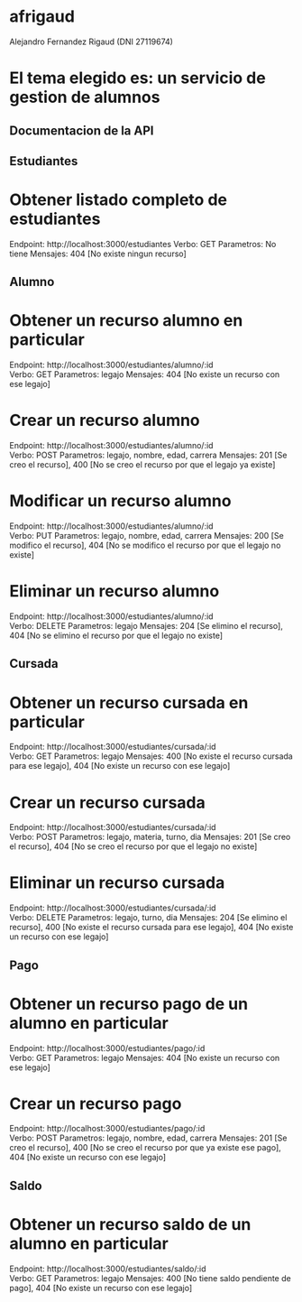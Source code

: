 # afrigaud
Alejandro Fernandez Rigaud (DNI 27119674)
# El tema elegido es: un servicio de gestion de alumnos

## Documentacion de la API 
## Estudiantes
# Obtener listado completo de estudiantes
   Endpoint:  http://localhost:3000/estudiantes
   Verbo: GET
   Parametros: No tiene
   Mensajes: 404 [No existe ningun recurso]

## Alumno  
# Obtener un recurso alumno en particular
   Endpoint:  http://localhost:3000/estudiantes/alumno/:id  
   Verbo: GET
   Parametros: legajo
   Mensajes: 404 [No existe un recurso con ese legajo]

# Crear un recurso alumno
   Endpoint:  http://localhost:3000/estudiantes/alumno/:id  
   Verbo: POST
   Parametros: legajo, nombre, edad, carrera 
   Mensajes: 201 [Se creo el recurso], 400 [No se creo el recurso por que el legajo ya existe]   
   
# Modificar un recurso alumno
   Endpoint:  http://localhost:3000/estudiantes/alumno/:id  	
   Verbo: PUT
   Parametros: legajo, nombre, edad, carrera
   Mensajes: 200 [Se modifico el recurso], 404 [No se modifico el recurso por que el legajo no existe]  
   
# Eliminar un recurso alumno
   Endpoint:  http://localhost:3000/estudiantes/alumno/:id  	
   Verbo: DELETE
   Parametros: legajo
   Mensajes: 204 [Se elimino el recurso], 404 [No se elimino el recurso por que el legajo no existe]   

## Cursada
# Obtener un recurso cursada en particular
   Endpoint:  http://localhost:3000/estudiantes/cursada/:id  
   Verbo: GET
   Parametros: legajo
   Mensajes: 400 [No existe el recurso cursada para ese legajo],  404 [No existe un recurso con ese legajo]   
   
# Crear un recurso cursada
   Endpoint:  http://localhost:3000/estudiantes/cursada/:id  
   Verbo: POST
   Parametros: legajo, materia, turno, dia 
   Mensajes: 201 [Se creo el recurso], 404 [No se creo el recurso por que el legajo no existe]   

# Eliminar un recurso cursada
   Endpoint:  http://localhost:3000/estudiantes/cursada/:id  	
   Verbo: DELETE
   Parametros: legajo, turno, dia
   Mensajes: 204 [Se elimino el recurso], 400 [No existe el recurso cursada para ese legajo],  404 [No existe un recurso con ese legajo]   
   
## Pago
# Obtener un recurso pago de un alumno en particular
   Endpoint:  http://localhost:3000/estudiantes/pago/:id  
   Verbo: GET
   Parametros: legajo
   Mensajes: 404 [No existe un recurso con ese legajo]

# Crear un recurso pago
   Endpoint:  http://localhost:3000/estudiantes/pago/:id  
   Verbo: POST
   Parametros: legajo, nombre, edad, carrera 
   Mensajes: 201 [Se creo el recurso], 400 [No se creo el recurso por que ya existe ese pago], 404 [No existe un recurso con ese legajo]  

## Saldo
# Obtener un recurso saldo de un alumno en particular
   Endpoint:  http://localhost:3000/estudiantes/saldo/:id  
   Verbo: GET
   Parametros: legajo
   Mensajes: 400 [No tiene saldo pendiente de pago], 404 [No existe un recurso con ese legajo] 
